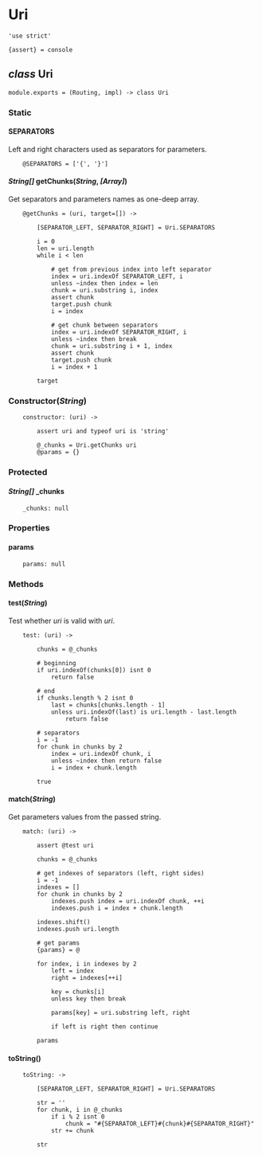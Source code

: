 Uri
===

	'use strict'

	{assert} = console

*class* Uri
-----------

	module.exports = (Routing, impl) -> class Uri

### Static

#### SEPARATORS

Left and right characters used as separators for parameters.

		@SEPARATORS = ['{', '}']

#### *String[]* getChunks(*String*, *[Array]*)

Get separators and parameters names as one-deep array.

		@getChunks = (uri, target=[]) ->

			[SEPARATOR_LEFT, SEPARATOR_RIGHT] = Uri.SEPARATORS

			i = 0
			len = uri.length
			while i < len

				# get from previous index into left separator
				index = uri.indexOf SEPARATOR_LEFT, i
				unless ~index then index = len
				chunk = uri.substring i, index
				assert chunk
				target.push chunk
				i = index

				# get chunk between separators
				index = uri.indexOf SEPARATOR_RIGHT, i
				unless ~index then break
				chunk = uri.substring i + 1, index
				assert chunk
				target.push chunk
				i = index + 1

			target

### Constructor(*String*)

		constructor: (uri) ->

			assert uri and typeof uri is 'string'

			@_chunks = Uri.getChunks uri
			@params = {}

### Protected

#### *String[]* _chunks

		_chunks: null

### Properties

#### params

		params: null

### Methods

#### test(*String*)

Test whether *uri* is valid with *uri*.

		test: (uri) ->

			chunks = @_chunks

			# beginning
			if uri.indexOf(chunks[0]) isnt 0
				return false

			# end
			if chunks.length % 2 isnt 0
				last = chunks[chunks.length - 1]
				unless uri.indexOf(last) is uri.length - last.length
					return false

			# separators
			i = -1
			for chunk in chunks by 2
				index = uri.indexOf chunk, i
				unless ~index then return false
				i = index + chunk.length

			true

#### match(*String*)

Get parameters values from the passed string.

		match: (uri) ->

			assert @test uri

			chunks = @_chunks

			# get indexes of separators (left, right sides)
			i = -1
			indexes = []
			for chunk in chunks by 2
				indexes.push index = uri.indexOf chunk, ++i
				indexes.push i = index + chunk.length

			indexes.shift()
			indexes.push uri.length

			# get params
			{params} = @

			for index, i in indexes by 2
				left = index
				right = indexes[++i]

				key = chunks[i]
				unless key then break

				params[key] = uri.substring left, right

				if left is right then continue

			params

#### toString()

		toString: ->

			[SEPARATOR_LEFT, SEPARATOR_RIGHT] = Uri.SEPARATORS

			str = ''
			for chunk, i in @_chunks
				if i % 2 isnt 0
					chunk = "#{SEPARATOR_LEFT}#{chunk}#{SEPARATOR_RIGHT}"
				str += chunk

			str